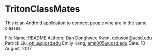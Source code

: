 # TritonClassMates
This is an Android application to connect people who are in the same classes.

File Name: README
Authors: Dan Donghwee Kwon, dokwon@ucsd.edu
         Patrick Liu, ptliu@ucsd.edu
         Emily Kang, emk005@ucsd.edu
Date: 10 August, 2017

